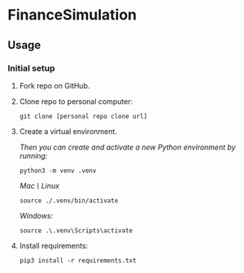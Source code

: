 # FinanceSimulation

## Usage

### Initial setup

1. Fork repo on GitHub.

2. Clone repo to personal computer:

    ```
    git clone [personal repo clone url]
    ```

3. Create a virtual environment.

    *Then you can create and activate a new Python environment by running:*

    ```
    python3 -m venv .venv
    ```
    *Mac \ Linux*
    ```
    source ./.venv/bin/activate
    ```

    *Windows:*
    ```
    source .\.venv\Scripts\activate
    ```

4. Install requirements:

    ```
    pip3 install -r requirements.txt
    ```
